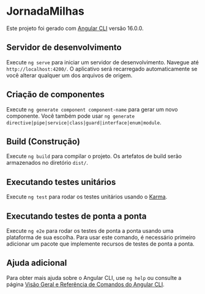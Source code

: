 # JornadaMilhas

Este projeto foi gerado com [Angular CLI](https://github.com/angular/angular-cli) versão 16.0.0.

## Servidor de desenvolvimento

Execute `ng serve` para iniciar um servidor de desenvolvimento. Navegue até `http://localhost:4200/`. O aplicativo será recarregado automaticamente se você alterar qualquer um dos arquivos de origem.

## Criação de componentes

Execute `ng generate component component-name` para gerar um novo componente. Você também pode usar `ng generate directive|pipe|service|class|guard|interface|enum|module`.

## Build (Construção)

Execute `ng build` para compilar o projeto. Os artefatos de build serão armazenados no diretório `dist/`.

## Executando testes unitários

Execute `ng test` para rodar os testes unitários usando o [Karma](https://karma-runner.github.io).

## Executando testes de ponta a ponta

Execute `ng e2e` para rodar os testes de ponta a ponta usando uma plataforma de sua escolha. Para usar este comando, é necessário primeiro adicionar um pacote que implemente recursos de testes de ponta a ponta.

## Ajuda adicional

Para obter mais ajuda sobre o Angular CLI, use `ng help` ou consulte a página [Visão Geral e Referência de Comandos do Angular CLI](https://angular.io/cli).

